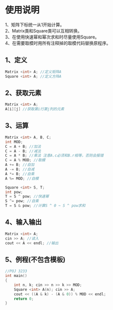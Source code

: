# 使用说明
1、矩阵下标统一从1开始计算。  
2、Matrix类和Square类可以互相转换。  
3、在使用快速幂和幂次求和时尽量使用Square。  
4、在需要取模时用所有注释掉的取模代码替换原程序。  
## 1、定义
```cpp
Matrix <int> A; //定义矩阵A
Square <int> A; //定义方阵A
```
## 2、获取元素
```cpp
Matrix <int> A;
A[i][j] //获取第i行第j列的元素
```
## 3、运算
```cpp
Matrix <int> A, B, C;
int MOD;
C = A + B; //加法
C = A - B; //减法
C = A * B; //乘法 注意A.c必须和B.r相等，否则会报错
C = A % MOD; //取模
A += B; //自加
A -= B; //自减
A *= B; //自乘
A %= MOD; //自模

Square <int> S, T;
int pow;
T = S ^ pow; //快速幂
S ^= pow; //自乘
T = S & pow; //计算S ^ 0 ~ S ^ pow求和
```
## 4、输入输出
```cpp
Matrix <int> A;
cin >> A; //读入
cout << A << endl; //输出
```
## 5、例程(不包含模板)
```cpp
//POJ 3233
int main()
{
    int n, k; cin >> n >> k >> MOD;
    Square <int> A(n); cin >> A;
    cout << ((A & k) - (A & 0)) % MOD << endl;
    return 0;
}
```
